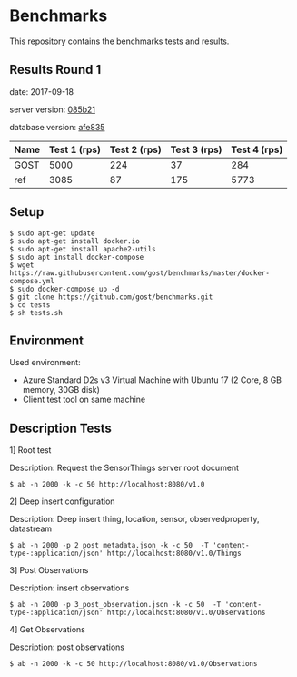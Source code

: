 # Benchmarks

This repository contains the benchmarks tests and results.

## Results Round 1

date: 2017-09-18

server version: <a href="https://github.com/gost/server/commit/085b21972f9151b559059aa50f7c5ce48930602c">085b21</a>

database version: <a href="https://github.com/gost/gost-db/commit/afe835f003af3f022b420c92493de16d95a189e0">afe835</a>

| Name     | Test 1 (rps)  |  Test 2 (rps)   | Test 3 (rps)      | Test 4 (rps)  |
|----------|---------------|-----------------|-------------------|---------------|
| GOST     | 5000          | 224             | 37                | 284           |
| ref      | 3085          | 87              | 175               | 5773          |




## Setup

```
$ sudo apt-get update
$ sudo apt-get install docker.io
$ sudo apt-get install apache2-utils
$ sudo apt install docker-compose
$ wget https://raw.githubusercontent.com/gost/benchmarks/master/docker-compose.yml
$ sudo docker-compose up -d 
$ git clone https://github.com/gost/benchmarks.git
$ cd tests
$ sh tests.sh
```

## Environment

Used environment: 

- Azure Standard D2s v3 Virtual Machine with Ubuntu 17 (2 Core, 8 GB memory, 30GB disk)
- Client test tool on same machine

## Description Tests

1] Root test

Description: Request the SensorThings server root document

```
$ ab -n 2000 -k -c 50 http://localhost:8080/v1.0
```

2] Deep insert configuration

Description: Deep insert thing, location, sensor, observedproperty, datastream

```
$ ab -n 2000 -p 2_post_metadata.json -k -c 50  -T 'content-type-:application/json' http://localhost:8080/v1.0/Things
```

3] Post Observations

Description: insert observations

```
$ ab -n 2000 -p 3_post_observation.json -k -c 50  -T 'content-type-:application/json' http://localhost:8080/v1.0/Observations
```

4] Get Observations

Description: post observations

```
$ ab -n 2000 -k -c 50 http://localhost:8080/v1.0/Observations
```

